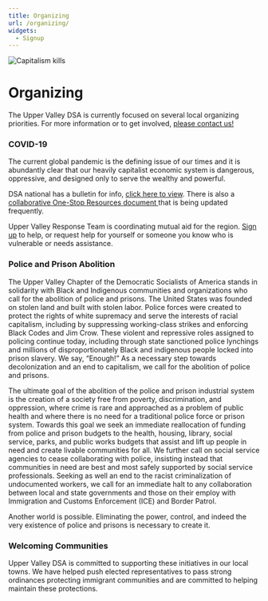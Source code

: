 ```yaml
---
title: Organizing
url: /organizing/
widgets:
  - Signup
---
```

![Capitalism kills](/uploads/covid.jpg)

# Organizing

The Upper Valley DSA is currently focused on several local organizing priorities. For more information or to get involved, [please contact us! ](https://uppervalleydsa.org/contact/)

### COVID-19

The current global pandemic is the defining issue of our times and it is abundantly clear that our heavily capitalist economic system is dangerous, oppressive, and designed only to serve the wealthy and powerful.

DSA national has a bulletin for info, [click here to view](https://www.dsausa.org/news). There is also a [collaborative One-Stop Resources document ](https://drive.google.com/open?id=1f9qGDVbs7NfrhBCMVFQouiwU2b5Ew0scA3x6OzVNViM)that is being updated frequently.

Upper Valley Response Team is coordinating mutual aid for the region. [Sign up](http://www.transformationalpractice.org/covid) to help, or request help for yourself or someone you know who is vulnerable or needs assistance.

### Police and Prison Abolition

The Upper Valley Chapter of the Democratic Socialists of America stands in solidarity with Black and Indigenous communities and organizations who call for the abolition of police and prisons. The United States was founded on stolen land and built with stolen labor. Police forces were created to protect the rights of white supremacy and serve the interests of racial capitalism, including by suppressing working-class strikes and enforcing Black Codes and Jim Crow. These violent and repressive roles assigned to policing continue today, including through state sanctioned police lynchings and millions of disproportionately Black and indigenous people locked into prison slavery. We say, “Enough!” As a necessary step towards decolonization and an end to capitalism, we call for the abolition of police and prisons.

The ultimate goal of the abolition of the police and prison industrial system is the creation of a society free from poverty, discrimination, and oppression, where crime is rare and approached as a problem of public health and where there is no need for a traditional police force or prison system. Towards this goal we seek an immediate reallocation of funding from police and prison budgets to the health, housing, library, social service, parks, and public works budgets that assist and lift up people in need and create livable communities for all. We further call on social service agencies to cease collaborating with police, insisting instead that communities in need are best and most safely supported by social service professionals. Seeking as well an end to the racist criminalization of undocumented workers, we call for an immediate halt to any collaboration between local and state governments and those on their employ with Immigration and Customs Enforcement (ICE) and Border Patrol.

Another world is possible. Eliminating the power, control, and indeed the very existence of police and prisons is necessary to create it.

### Welcoming Communities

Upper Valley DSA is committed to supporting these initiatives in our local towns. We have helped push elected representatives to pass strong ordinances protecting immigrant communities and are committed to helping maintain these protections.